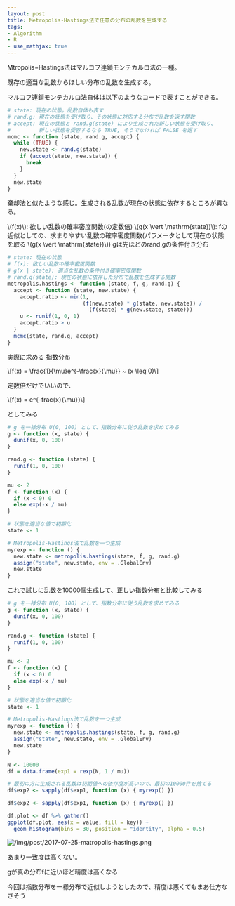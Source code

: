 ```yaml
---
layout: post
title: Metropolis-Hastings法で任意の分布の乱数を生成する
tags:
- Algorithm
- R
- use_mathjax: true
---
```


Mtropolis−Hastings法はマルコフ連鎖モンテカルロ法の一種。

既存の適当な乱数からほしい分布の乱数を生成する。

マルコフ連鎖モンテカルロ法自体は以下のようなコードで表すことができる。

```r
# state: 現在の状態。乱数自体も表す
# rand.g: 現在の状態を受け取り、その状態に対応する分布で乱数を返す関数
# accept: 現在の状態と rand.g(state) により生成された新しい状態を受け取り、
#         新しい状態を受容するなら TRUE, そうでなければ FALSE を返す
mcmc <- function (state, rand.g, accept) {
  while (TRUE) {
    new.state <- rand.g(state)
    if (accept(state, new.state)) {
      break
    }
  }
  new.state
}
```

棄却法と似たような感じ。生成される乱数が現在の状態に依存するところが異なる。


\\(f(x)\\): 欲しい乱数の確率密度関数(の定数倍)
\\(g(x \vert \mathrm{state})\\): fの近似としての、求まりやすい乱数の確率密度関数(パラメータとして現在の状態を取る \\(g(x \vert \mathrm{state})\\))
gは先ほどのrand.gの条件付き分布

```r
# state: 現在の状態
# f(x): 欲しい乱数の確率密度関数
# g(x | state): 適当な乱数の条件付き確率密度関数
# rand.g(state): 現在の状態に依存した分布で乱数を生成する関数
metropolis.hastings <- function (state, f, g, rand.g) {
  accept <- function (state, new.state) {
    accept.ratio <- min(1,
                        (f(new.state) * g(state, new.state)) /
                          (f(state) * g(new.state, state)))
    u <- runif(1, 0, 1)
    accept.ratio > u
  }
  mcmc(state, rand.g, accept)
}
```

実際に求める
指数分布

\\[f(x) = \frac{1}{\mu}e^{-\frac{x}{\mu}} ~ (x \leq 0)\\]

定数倍だけでいいので、

\\[f(x) = e^{-frac{x}{\mu}}\\]

としてみる

```r
# g を一様分布 U(0, 100) として、指数分布に従う乱数を求めてみる
g <- function (x, state) {
  dunif(x, 0, 100)
}

rand.g <- function (state) {
  runif(1, 0, 100)
}

mu <- 2
f <- function (x) {
  if (x < 0) 0
  else exp(-x / mu)
}

# 状態を適当な値で初期化
state <- 1

# Metropolis-Hastings法で乱数を一つ生成
myrexp <- function () {
  new.state <- metropolis.hastings(state, f, g, rand.g)
  assign("state", new.state, env = .GlobalEnv)
  new.state
}
```

これで試しに乱数を10000個生成して、正しい指数分布と比較してみる

```r
# g を一様分布 U(0, 100) として、指数分布に従う乱数を求めてみる
g <- function (x, state) {
  dunif(x, 0, 100)
}

rand.g <- function (state) {
  runif(1, 0, 100)
}

mu <- 2
f <- function (x) {
  if (x < 0) 0
  else exp(-x / mu)
}

# 状態を適当な値で初期化
state <- 1

# Metropolis-Hastings法で乱数を一つ生成
myrexp <- function () {
  new.state <- metropolis.hastings(state, f, g, rand.g)
  assign("state", new.state, env = .GlobalEnv)
  new.state
}

N <- 10000
df = data.frame(exp1 = rexp(N, 1 / mu))

# 最初の方に生成される乱数は初期値への依存度が高いので、最初の10000件を捨てる
df$exp2 <- sapply(df$exp1, function (x) { myrexp() })

df$exp2 <- sapply(df$exp1, function (x) { myrexp() })

df.plot <- df %>% gather()
ggplot(df.plot, aes(x = value, fill = key)) +
  geom_histogram(bins = 30, position = "identity", alpha = 0.5)
```

![/img/post/2017-07-25-matropolis-hastings.png](/img/post/2017-07-25-matropolis-hastings.png)

あまり一致度は高くない。

gが真の分布fに近いほど精度は高くなる

今回は指数分布を一様分布で近似しようとしたので、精度は悪くてもまあ仕方なさそう
